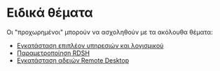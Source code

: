 # Ειδικά θέματα

Οι "προχωρημένοι" μπορούν να ασχοληθούν με τα ακόλουθα θέματα:

- [Εγκατάσταση επιπλέον υπηρεσιών και λογισμικού](additional-software.md)
- [Παραμετροποίηση RDSH](rdsh-customization)
- [Εγκατάσταση αδειών Remote Desktop](rds-license-setup)
